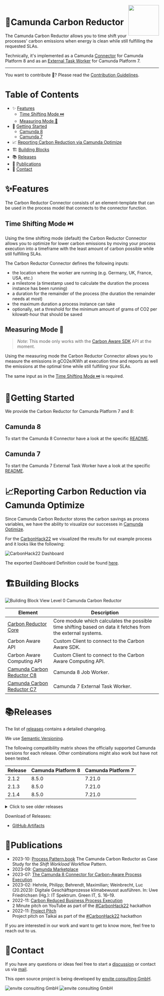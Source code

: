 <img align="right" width="100" src="./assets/Logo/logo-listing.svg">

# 🌱Camunda Carbon Reductor

The Camunda Carbon Reductor allows you to time shift your processes' carbon emissions when energy is clean while still fulfilling the requested SLAs.

Technically, it's implemented as a Camunda [Connector](https://docs.camunda.io/docs/components/connectors/introduction-to-connectors/) for Camunda Platform 8 and as an [External Task Worker](https://docs.camunda.org/manual/latest/user-guide/process-engine/external-tasks/) for Camunda Platform 7.

---

You want to contribute 🌱? Please read the [Contribution Guidelines](CONTRIBUTING.md).

# Table of Contents

* ✨ [Features](#features)
  * [Time Shifting Mode ⏭️](#time-shifting-mode-)
  * [Measuring Mode 📏](#measuring-mode-)
* 🚀 [Getting Started](#getting-started)
  * [Camunda 8](#camunda-8)
  * [Camunda 7](#camunda-7)
* 📈 [Reporting Carbon Reduction via Camunda Optimize](#reporting-carbon-reduction-via-camunda-optimize)
* 🏗️ [Building Blocks](#building-blocks)
* 📚 [Releases](#releases)
* 📆 [Publications](#publications)
* 📨 [Contact](#contact)

# ✨Features

The Carbon Reductor Connector consists of an element-template that can be used in the process
model that connects to the connector function.

## Time Shifting Mode ⏭️

Using the time shifting mode (default) the Carbon Reductor Connector allows you to
optimize for lower carbon emissions by moving your process execution into a timeframe with the least amount 
of carbon possible while still fulfilling SLAs.

The Carbon Reductor Connector defines the following inputs:

- the location where the worker are running (e.g. Germany, UK, France, USA, etc.)
- a milestone (a timestamp used to calculate the duration the process instance has been running)
- a duration for the remainder of the process (the duration the remainder needs at most)
- the maximum duration a process instance can take
- optionally, set a threshold for the minimum amount of grams of CO2 per kilowatt-hour that should be saved

## Measuring Mode 📏

> *Note*: This mode only works with the [Carbon Aware SDK](./api/api-carbon-aware/README.md) API at the moment.

Using the measuring mode the Carbon Reductor Connector allows you to measure the emissions in gCO2e/KWh at 
execution time and reports as well the emissions at the optimal time while still fulfilling your SLAs.

The same input as in the [Time Shifting Mode ⏭️](#time-shifting-mode-) is required.

# 🚀Getting Started

We provide the Carbon Reductor for Camunda Platform 7 and 8:

## Camunda 8

To start the Camunda 8 Connector have a look at the specific [README](./camunda-carbon-reductor-c8/README.md).

## Camunda 7

To start the Camunda 7 External Task Worker have a look at the specific [README](./camunda-carbon-reductor-c7/README.md).

# 📈Reporting Carbon Reduction via Camunda Optimize

Since Camunda Carbon Reductor stores the carbon savings as process variables, 
we have the ability to visualize our successes in [Camunda Optimize](https://camunda.com/de/platform/optimize/).

For the [CarbonHack22](https://taikai.network/gsf/hackathons/carbonhack22/projects/cl9czuvwy65500401uzm9hfwbs9/idea) 
we visualized the results for out example process and it looks like the following: 

![CarbonHack22 Dashboard](assets/CarbonHack22-Camunda-Optimize-Dashboard.png)

The exported Dashboard Definition could be found [here](assets/optimize-dashboard-definition.json).

# 🏗Building Blocks

![Building Block View Level 0 Camunda Carbon Reductor](assets/diagram/generated/building-block-view-level-0.png)

| Element                                                                              | Description                                                                                                 |
|--------------------------------------------------------------------------------------|-------------------------------------------------------------------------------------------------------------|
| [Carbon Reductor Core](./carbon-reductor-core/README.md#building-blocks)             | Core module which calculates the possible time shifting based on data it fetches from the external systems. |
| Carbon Aware API                                                                     | Custom Client to connect to the Carbon Aware SDK.                                                           |
| Carbon Aware Computing API                                                           | Custom Client to connect to the Carbon Aware Computing API.                                                 |
| [Camunda Carbon Reductor C8](./camunda-carbon-reductor-c8/README.md#building-blocks) | Camunda 8 Job Worker.                                                                                       |
| [Camunda Carbon Reductor C7](./camunda-carbon-reductor-c7/README.md#building-blocks) | Camunda 7 External Task Worker.                                                                             |


# 📚Releases

The list of [releases](https://github.com/envite-consulting/camunda-carbon-reductor/releases) contains a detailed changelog.

We use [Semantic Versioning](https://semver.org/).

The following compatibility matrix shows the officially supported Camunda versions for each release.
Other combinations might also work but have not been tested.

| Release | Camunda Platform 8 | Camunda Platform 7 |
|---------|--------------------|--------------------|
| 2.1.2   | 8.5.0              | 7.21.0             |
| 2.1.3   | 8.5.0              | 7.21.0             |
| 2.1.4   | 8.5.0              | 7.21.0             |

<details>


<summary>Click to see older releases</summary>

| Release | Camunda Platform 8 | Camunda Platform 7 |
|---------|--------------------|--------------------|
| 1.0.0   | 8.1.0              | 7.18.0             |
| 1.1.0   | 8.2.0              | 7.19.0             |
| 2.0.0   | 8.2.3              | 7.19.0             |
| 2.0.1   | 8.2.3              | 7.19.0             |
| 2.0.2   | 8.2.3              | 7.19.0             |
| 2.0.3   | 8.3.0              | 7.19.0             |
| 2.1.0   | 8.3.0              | 7.20.0             |
| 2.1.1   | 8.4.0              | 7.20.0             |
| 2.1.2   | 8.5.0              | 7.21.0             |
| 2.1.3   | 8.5.0              | 7.21.0             |
| 2.1.4   | 8.5.0              | 7.21.0             |

</details>

Download of Releases:
* [GitHub Artifacts](https://github.com/envite-consulting/camunda-carbon-reductor/releases)


# 📆Publications

* 2023-10: [Process Pattern.book](https://process-pattern.app/book/case-studies/envite-camunda-carbon-reductor) 
  The Camunda Carbon Reductor as Case Study for the _Shift Workload_ Workflow Pattern.
* 2023-09: [Camunda Marketplace](https://marketplace.camunda.com/en-US/apps/419555/carbon-reductor)
* 2023-07: [The Camunda 8 Connector for Carbon-Aware Process Execution](https://bit.ly/3NZ5LMz)
* 2023-02: Hehnle, Philipp; Behrendt, Maximilian; Weinbrecht, Luc (20.2023): Digitale Geschäftsprozesse klimabewusst ausführen. In: Uwe Friedrichsen (Hg.): IT Spektrum. Green IT, S. 16–19.
* 2022-11: [Carbon Reduced Business Process Execution](https://youtu.be/sGW5MJoOxPk)  
  2 Minute pitch on YouTube as part of the [#CarbonHack22](https://greensoftware.foundation/articles/carbonhack22) hackathon
* 2022-11: [Project Pitch](https://taikai.network/gsf/hackathons/carbonhack22/projects/cl9czuvwy65500401uzm9hfwbs9/idea)  
  Project pitch on Taikai as part of the [#CarbonHack22](https://greensoftware.foundation/articles/carbonhack22) hackathon

If you are interested in our work and want to get to know more, feel free to reach out to us.

# 📨Contact

If you have any questions or ideas feel free to start a [discussion](https://github.com/envite-consulting/carbonaware-process-automation/discussions) or contact us via [mail](mailto:carbon-reductor@envite.de).

This open source project is being developed by [envite consulting GmbH](https://envite.de).

![envite consulting GmbH](assets/envite-black.png#gh-light-mode-only)
![envite consulting GmbH](assets/envite-white.png#gh-dark-mode-only)
